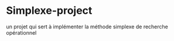 # Simplexe-project
un projet qui sert à implémenter la méthode simplexe de recherche opérationnel  
